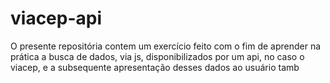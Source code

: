 # viacep-api

O presente repositória contem um exercício feito com o fim de aprender na prática a busca de dados, via js, 
disponibilizados por um api, no caso o viacep, e a subsequente apresentação desses dados ao usuário 
tamb
